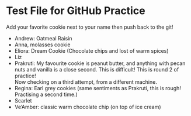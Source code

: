 # Test File for GitHub Practice

Add your favorite cookie next to your name then push back to the git!

- Andrew: Oatmeal Raisin
- Anna, molasses cookie
- Eliora: Dream Cookie (Chocolate chips and lost of warm spices)
- Liz
- Prakruti: My favourite cookie is peanut butter, and anything with pecan nuts and vanilla is a close second. This is difficult!
This is round 2 of practice! <br> Now checking on a third attempt, from a different machine.
- Regina: Earl grey cookies (same sentiments as Prakruti, this is rough! Practising a second time.)
- Scarlet
- Ve’Amber: classic warm chocolate chip (on top of ice cream)
